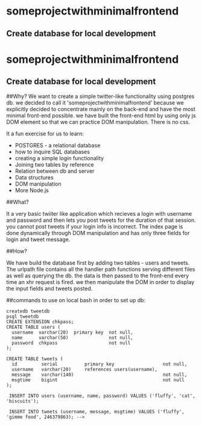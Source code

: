 # someprojectwithminimalfrontend

## Create database for local development

# someprojectwithminimalfrontend

## Create database for local development

##Why?
We want to create a simple twitter-like functionality using postgres db. we decided to call it 'someprojectwithminimalfrontend' because we explicitly decided to concentrate mainly on the back-end and have the most minimal front-end possible. we have built the front-end html by using only js DOM element so that we can practice DOM manipulation. There is no css.

It a fun exercise for us to learn:

 * POSTGRES - a relational database
 * how to inquire SQL databases
 * creating a simple login functionality
 * Joining two tables by reference
 * Relation between db and server
 * Data structures
 * DOM manipulation
 * More Node.js


##What?

It a very basic twiiter like application which recieves a login with username and password and then lets you post tweets for the duration of that session. you cannot post tweets if your login info is incorrect.
The index page is done dynamically through DOM manipulation and has only three fields for login and tweet message.

##How?

We have build the database first by adding two tables - users and tweets.
The urlpath file contains all the handler path functions serving different files
as well as querying the db. the data is then passed to the front-end every time an
xhr request is fired. we then manipulate the DOM in order to display the input fields and
tweets posted.


##commands to use on local bash in order to set up db:

```
createdb tweetdb
psql tweetdb
CREATE EXTENSION chkpass;
CREATE TABLE users (
  username  varchar(20)  primary key  not null,
  name      varchar(50)               not null,
  password  chkpass                   not null
);

CREATE TABLE tweets (
  id         serial          primary key                  not null,
  username   varchar(20)     references users(username),
  message    varchar(140)                                 not null,
  msgtime    bigint                                       not null
);
```

```
 INSERT INTO users (username, name, password) VALUES ('fluffy', 'cat', 'biscuits');
```
```
 INSERT INTO tweets (username, message, msgtime) VALUES ('fluffy', 'gimme food', 246379863); -->
```
